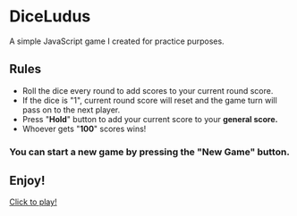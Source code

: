 # DiceLudus
A  simple JavaScript game I created for practice purposes.
<h2>Rules</h2>
<ul>
<li>Roll the dice every round to add scores to your current round score.</li>
<li>If the dice is "1", current round score will reset and the game turn will pass on to the next player.</li>
<li>Press "<b>Hold</b>" button to add your current score to your <b>general score.</b></li>
<li>Whoever gets "<b>100</b>" scores wins!</li>
</ul>
<h3>You can start a <b>new game</b> by pressing the "New Game" button.</h3>
<h2>Enjoy!</h2>
<a href="https://rosebeefgame.netlify.app/" target="_blank">Click to play!</a>
